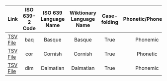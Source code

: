 
| Link | ISO 639-2 Code | ISO 639 Language Name | Wiktionary Language Name | Case-folding | Phonetic/Phonemic | # of entries |
| :---- | :----: | :----: | :----: | :----:| :----: | ----: |
| [TSV File](baq.tsv) | baq | Basque | Basque | True | Phonemic | 219 |
| [TSV File](cor_phonetic.tsv) | cor | Cornish | Cornish | True | Phonetic | 403 |
| [TSV File](dlm.tsv) | dlm | Dalmatian | Dalmatian | True | Phonemic | 176 |

